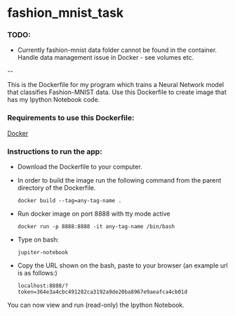 # fashion_mnist_task

### TODO:

- Currently fashion-mnist data folder cannot be found in the container. Handle data management issue in Docker - see volumes etc.

--

This is the Dockerfile for my program which trains a Neural Network model that classifies Fashion-MNIST data. 
Use this Dockerfile to create image that has my Ipython Notebook code.

### Requirements to use this Dockerfile:

[Docker](https://www.docker.com/)

### Instructions to run the app:

- Download the Dockerfile to your computer.
- In order to build the image run the following command from the parent directory of the Dockerfile.

      docker build --tag=any-tag-name .

- Run docker image on port 8888 with tty mode active

      docker run -p 8888:8888 -it any-tag-name /bin/bash
      
- Type on bash:

      jupiter-notebook

- Copy the URL shown on the bash, paste to your browser (an example url is as follows:)

      localhost:8888/?token=364e3a4cbc491282ca3192a9de20ba8967e9aeafca4cb01d

You can now view and run (read-only) the Ipython Notebook.

